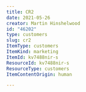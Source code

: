 ```yaml
---
title: CR2
date: 2021-05-26
creator: Martin Hinshelwood
id: "46202"
type: customers
slug: cr2
ItemType: customers
ItemKind: marketing
ItemId: kv7488nir-s
ResourceId: kv7488nir-s
ResourceType: customers
ItemContentOrigin: human

---
```


